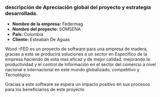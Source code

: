 ﻿### **descripción de Apreciación global del proyecto y estrategia desarrollada.**


* **Nombre de la empresa:** Federmag
* **Nombre del proyecto:** SOMSENA
* **País:** Colombia
* **Cliente:** Esteaban De Aguas

Wood –FED es un proyecto de software para una empresa de madera, gracias a este se producirá soluciones a un sector en Especifico de la empresa haciendo de esta mas eficaz y de mejor calidad. mejorando la productividad y el control de Información en el sector del comercio a nivel nacional e internacional en este mundo globalizado, competitivo y Tecnológico.

Gracias a este software se espera un impacto positivo en sus procesos para los beneficiarios de este proyecto
